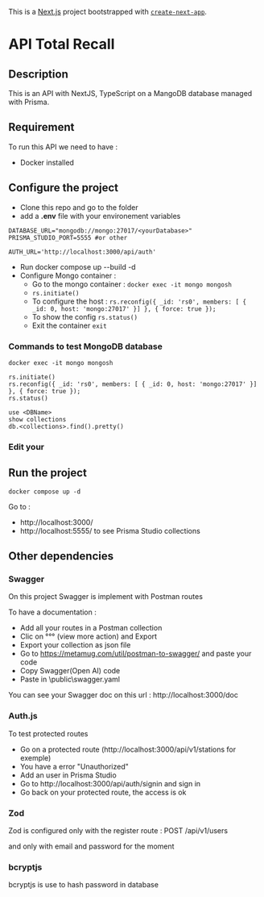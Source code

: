 This is a [Next.js](https://nextjs.org) project bootstrapped with [`create-next-app`](https://nextjs.org/docs/app/api-reference/cli/create-next-app).

# API Total Recall

## Description

This is an API with NextJS, TypeScript on a MangoDB database managed with Prisma.

## Requirement

To run this API we need to have :
* Docker installed

## Configure the project
* Clone this repo and go to the folder
* add a **.env** file with your environement variables
```
DATABASE_URL="mongodb://mongo:27017/<yourDatabase>" 
PRISMA_STUDIO_PORT=5555 #or other

AUTH_URL='http://localhost:3000/api/auth'

```
* Run docker compose up --build -d
* Configure Mongo container :
    * Go to the mongo container : ```docker exec -it mongo mongosh```
    * ```rs.initiate()```
    * To configure the host : ```rs.reconfig({ _id: 'rs0', members: [ { _id: 0, host: 'mongo:27017' }] }, { force: true });```
    * To show the config ```rs.status()```
    * Exit the container ```exit```


### Commands to test MongoDB database
```
docker exec -it mongo mongosh

rs.initiate()
rs.reconfig({ _id: 'rs0', members: [ { _id: 0, host: 'mongo:27017' }] }, { force: true });
rs.status()

use <DBName>
show collections
db.<collections>.find().pretty()
```

### Edit your 

## Run the project

```
docker compose up -d
```
Go to :
* http://localhost:3000/ 
* http://localhost:5555/ to see Prisma Studio collections

## Other dependencies
### Swagger
On this project Swagger is implement with Postman routes

To have a documentation : 
* Add all your routes in a Postman collection
* Clic on °°° (view more action) and Export
* Export your collection as json file
* Go to https://metamug.com/util/postman-to-swagger/ and paste your code
* Copy Swagger(Open AI) code
* Paste in \public\swagger.yaml

You can see your Swagger doc on this url : http://localhost:3000/doc

### Auth.js

To test protected routes
* Go on a protected route (http://localhost:3000/api/v1/stations for exemple)
* You have a error	"Unauthorized"
* Add an user in Prisma Studio
* Go to http://localhost:3000/api/auth/signin and sign in
* Go back on your protected route, the access is ok 

### Zod
Zod is configured only with the register route : POST /api/v1/users

and only with email and password for the moment

### bcryptjs
bcryptjs is use to hash password in database